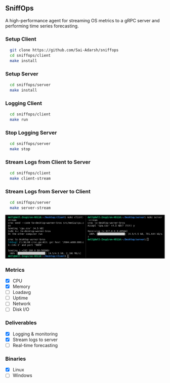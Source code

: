 ## SniffOps
A high-performance agent for streaming OS metrics to a gRPC server and performing time series forecasting.

### Setup Client
```sh
  git clone https://github.com/Sai-Adarsh/sniffops
  cd sniffops/client
  make install
```

### Setup Server
```bash
  cd sniffops/server
  make install
```

### Logging Client
```bash
  cd sniffops/client
  make run
```

### Stop Logging Server
```bash
  cd sniffops/server
  make stop
```

### Stream Logs from Client to Server
```bash
  cd sniffops/client
  make client-stream
```

### Stream Logs from Server to Client
```bash
  cd sniffops/server
  make server-stream
```

<p align="center">
  <img src="client/src/media/screenshot.png" height="20%">
</p>

### Metrics
  - [x] CPU
  - [x] Memory
  - [ ] Loadavg
  - [ ] Uptime
  - [ ] Network
  - [ ] Disk I/O

### Deliverables
  - [x] Logging & monitoring
  - [x] Stream logs to server
  - [ ] Real-time forecasting

### Binaries
  - [x] Linux
  - [ ] Windows
